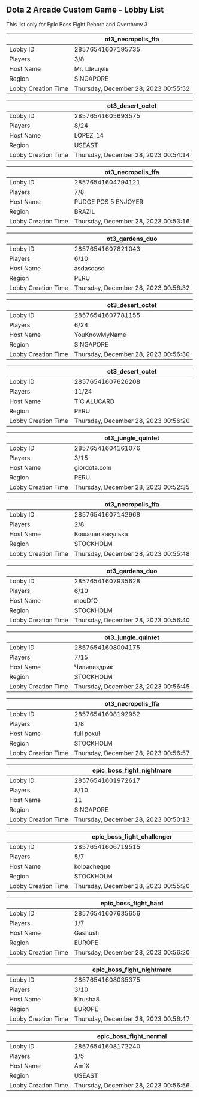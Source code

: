 ## Dota 2 Arcade Custom Game - Lobby List

This list only for Epic Boss Fight Reborn and Overthrow 3

|  | ot3_necropolis_ffa |
| ------ | ------ |
| Lobby ID | 28576541607195735 |
| Players | 3/8 |
| Host Name | Mr. Шишуль |
| Region | SINGAPORE |
| Lobby Creation Time | Thursday, December 28, 2023 00:55:52 |


|  | ot3_desert_octet |
| ------ | ------ |
| Lobby ID | 28576541605693575 |
| Players | 8/24 |
| Host Name | LOPEZ_14 |
| Region | USEAST |
| Lobby Creation Time | Thursday, December 28, 2023 00:54:14 |


|  | ot3_necropolis_ffa |
| ------ | ------ |
| Lobby ID | 28576541604794121 |
| Players | 7/8 |
| Host Name | PUDGE POS 5 ENJOYER |
| Region | BRAZIL |
| Lobby Creation Time | Thursday, December 28, 2023 00:53:16 |


|  | ot3_gardens_duo |
| ------ | ------ |
| Lobby ID | 28576541607821043 |
| Players | 6/10 |
| Host Name | asdasdasd |
| Region | PERU |
| Lobby Creation Time | Thursday, December 28, 2023 00:56:32 |


|  | ot3_desert_octet |
| ------ | ------ |
| Lobby ID | 28576541607781155 |
| Players | 6/24 |
| Host Name | YouKnowMyName |
| Region | SINGAPORE |
| Lobby Creation Time | Thursday, December 28, 2023 00:56:30 |


|  | ot3_desert_octet |
| ------ | ------ |
| Lobby ID | 28576541607626208 |
| Players | 11/24 |
| Host Name | T´C ALUCARD |
| Region | PERU |
| Lobby Creation Time | Thursday, December 28, 2023 00:56:20 |


|  | ot3_jungle_quintet |
| ------ | ------ |
| Lobby ID | 28576541604161076 |
| Players | 3/15 |
| Host Name | giordota.com |
| Region | PERU |
| Lobby Creation Time | Thursday, December 28, 2023 00:52:35 |


|  | ot3_necropolis_ffa |
| ------ | ------ |
| Lobby ID | 28576541607142968 |
| Players | 2/8 |
| Host Name | Кошачая какулька |
| Region | STOCKHOLM |
| Lobby Creation Time | Thursday, December 28, 2023 00:55:48 |


|  | ot3_gardens_duo |
| ------ | ------ |
| Lobby ID | 28576541607935628 |
| Players | 6/10 |
| Host Name | mooDfO |
| Region | STOCKHOLM |
| Lobby Creation Time | Thursday, December 28, 2023 00:56:40 |


|  | ot3_jungle_quintet |
| ------ | ------ |
| Lobby ID | 28576541608004175 |
| Players | 7/15 |
| Host Name | Чилипиздрик |
| Region | STOCKHOLM |
| Lobby Creation Time | Thursday, December 28, 2023 00:56:45 |


|  | ot3_necropolis_ffa |
| ------ | ------ |
| Lobby ID | 28576541608192952 |
| Players | 1/8 |
| Host Name | full poxui |
| Region | STOCKHOLM |
| Lobby Creation Time | Thursday, December 28, 2023 00:56:57 |


|  | epic_boss_fight_nightmare |
| ------ | ------ |
| Lobby ID | 28576541601972617 |
| Players | 8/10 |
| Host Name | 11 |
| Region | SINGAPORE |
| Lobby Creation Time | Thursday, December 28, 2023 00:50:13 |


|  | epic_boss_fight_challenger |
| ------ | ------ |
| Lobby ID | 28576541606719515 |
| Players | 5/7 |
| Host Name | kolpacheque |
| Region | STOCKHOLM |
| Lobby Creation Time | Thursday, December 28, 2023 00:55:20 |


|  | epic_boss_fight_hard |
| ------ | ------ |
| Lobby ID | 28576541607635656 |
| Players | 1/7 |
| Host Name | Gashush |
| Region | EUROPE |
| Lobby Creation Time | Thursday, December 28, 2023 00:56:20 |


|  | epic_boss_fight_nightmare |
| ------ | ------ |
| Lobby ID | 28576541608035375 |
| Players | 3/10 |
| Host Name | Kirusha8 |
| Region | EUROPE |
| Lobby Creation Time | Thursday, December 28, 2023 00:56:47 |


|  | epic_boss_fight_normal |
| ------ | ------ |
| Lobby ID | 28576541608172240 |
| Players | 1/5 |
| Host Name | Am`X |
| Region | USEAST |
| Lobby Creation Time | Thursday, December 28, 2023 00:56:56 |



